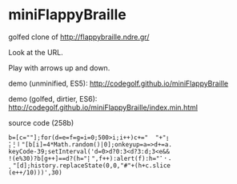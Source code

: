 ﻿# miniFlappyBraille

golfed clone of http://flappybraille.ndre.gr/

Look at the URL.

Play with arrows up and down. 

demo (unminified, ES5): http://codegolf.github.io/miniFlappyBraille

demo (golfed, dirtier, ES6): http://codegolf.github.io/miniFlappyBraille/index.min.html

source code (258b)

````
b=[c=""];for(d=e=f=g=i=0;500>i;i++)c+="  "+"⡆
⡅⡃⠇"[b[i]=4*Math.random()|0];onkeyup=a=>d+=a.
keyCode-39;setInterval('d=0>d?0:3<d?3:d;3<e&&
!(e%30)?b[g++]==d?(h="⡇",f++):alert(f):h="⠁⠂⠄
⡀"[d];history.replaceState(0,0,"#"+(h+c.slice
(e++/10)))',30)
````
